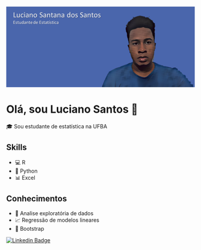 ![GitHub Logo](santos-luciano1.png)
# Olá, sou Luciano Santos 👋

🎓 Sou estudante de estatística na UFBA

## Skills
- 💻 R
- 🐍 Python
- 📊 Excel

## Conhecimentos
- 🧮 Analise exploratória de dados
- 📈 Regressão de modelos lineares
- 📑 Bootstrap

[![Linkedin Badge](https://img.shields.io/badge/-Luciano_Santana_dos_Santos-0099CC?style=flat&logo=Linkedin&logoColor=white&link=https://www.linkedin.com/in/lucian-sant)](https://www.linkedin.com/in/luciano-sant)


